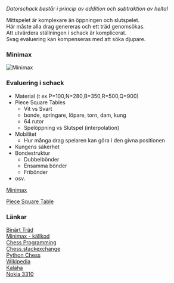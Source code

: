 *Datorschack består i princip av addition och subtraktion av heltal*

Mittspelet är komplexare än öppningen och slutspelet.  
Här måste alla drag genereras och ett träd genomsökas.  
Att utvärdera ställningen i schack är komplicerat.  
Svag evaluering kan kompenseras med att söka djupare.  

### Minimax 

![Minimax](X_minimax.png)

### Evaluering i schack

* Material (t ex P=100,N=280,B=350,R=500,Q=900)
* Piece Square Tables
	* Vit vs Svart
	* bonde, springare, löpare, torn, dam, kung
	* 64 rutor
	* Spelöppning vs Slutspel (interpolation)
* Mobilitet
	* Hur många drag spelaren kan göra i den givna positionen
* Kungens säkerhet
* Bondestruktur
	* Dubbelbönder
	* Ensamma bönder
	* Fribönder
* osv.

[Minimax](minimax.html)  

[Piece Square Table](Piece_Square_Table.html)  

### Länkar

[Binärt Träd](X_tree.svg)  
[Minimax - källkod](https://github.com/ChristerNilsson/Lab/blob/master/2019/118-Kalaha/coffee/minimax.coffee)  
[Chess Programming](https://www.chessprogramming.org/Main_Page)  
[Chess.stackexchange](https://chess.stackexchange.com)  
[Python Chess](https://python-chess.readthedocs.io/en/latest)  
[Wikipedia](https://en.wikipedia.org/wiki/Kalah)  
[Kalaha](https://christernilsson.github.io/Lab/2019/118-Kalaha/)  
[Nokia 3310](https://youtube.com/clip/Ugkxax12m2ISro9LvHjkgzt_ZY9GwCM0f3Vh?si=J4J9fmi1io-Wgexb)  
